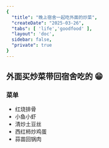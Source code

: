 ```yaml
---
{
  "title": "晚上宿舍一起吃外面的炒菜",
  "createDate": "2025-03-26",
  "tabs": [ 'life','goodfood' ],
  "layout": 'doc',
  sidebar: false,
  "private": true
}
---
```


## 外面买炒菜带回宿舍吃的 :grin:

### 菜单

- 红烧排骨
- 小鱼小虾
- 清炒土豆丝
- 西红柿炒鸡蛋
- 蒜苗回锅肉

<n-image width="300" object-fit="contain" src="/assets/2025/03/26-1.jpg"/>
